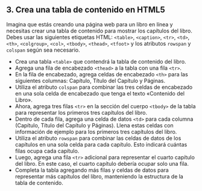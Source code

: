 3\. Crea una tabla de contenido en HTML5
-----------------------------------------------------------------

Imagina que estás creando una página web para un libro en línea y necesitas crear una tabla de contenido para mostrar los capítulos del libro. Debes usar las siguientes etiquetas HTML: `<table>`, `<caption>`, `<tr>`, `<td>`, `<th>`, `<colgroup>`, `<col>`, `<tbody>`, `<thead>`, `<tfoot>` y los atributos `rowspan` y `colspan` según sea necesario.

*   Crea una tabla `<table>` que contendrá la tabla de contenido del libro.
*   Agrega una fila de encabezado `<thead>` a la tabla con una fila `<tr>`.
*   En la fila de encabezado, agrega celdas de encabezado `<th>` para las siguientes columnas: Capítulo, Título del Capítulo y Páginas.
*   Utiliza el atributo `colspan` para combinar las tres celdas de encabezado en una sola celda de encabezado que tenga el texto «Contenido del Libro».
*   Ahora, agrega tres filas `<tr>` en la sección del cuerpo `<tbody>` de la tabla para representar los primeros tres capítulos del libro.
*   Dentro de cada fila, agrega una celda de datos `<td>` para cada columna (Capítulo, Título del Capítulo y Páginas). Llena estas celdas con información de ejemplo para los primeros tres capítulos del libro.
*   Utiliza el atributo `rowspan` para combinar las celdas de datos de los capítulos en una sola celda para cada capítulo. Esto indicará cuántas filas ocupa cada capítulo.
*   Luego, agrega una fila `<tr>` adicional para representar el cuarto capítulo del libro. En este caso, el cuarto capítulo debería ocupar solo una fila.
*   Completa la tabla agregando más filas y celdas de datos para representar más capítulos del libro, manteniendo la estructura de la tabla de contenido.

